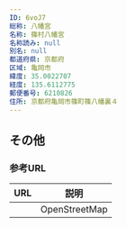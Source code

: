 ```yaml
---
ID: 6voJ7
総称: 八幡宮
名称: 篠村八幡宮
名称読み: null
別名: null
都道府県: 京都府
区域: 亀岡市
緯度: 35.0022707
経度: 135.6112775
郵便番号: 6210826
住所: 京都府亀岡市篠町篠八幡裏４
---
```


## その他

### 参考URL

| URL | 説明          |
| --- | ------------- |
|     | OpenStreetMap |
